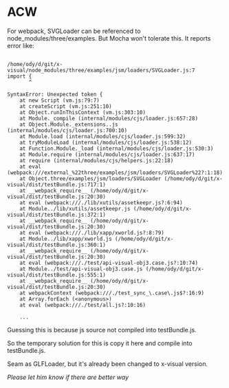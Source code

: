 # ACW

For webpack, SVGLoader can be referenced to node_modules/three/examples. But Mocha
won't tolerate this. It reports error like:

```

/home/ody/d/git/x-visual/node_modules/three/examples/jsm/loaders/SVGLoader.js:7
import {
       ^

SyntaxError: Unexpected token {
    at new Script (vm.js:79:7)
    at createScript (vm.js:251:10)
    at Object.runInThisContext (vm.js:303:10)
    at Module._compile (internal/modules/cjs/loader.js:657:28)
    at Object.Module._extensions..js (internal/modules/cjs/loader.js:700:10)
    at Module.load (internal/modules/cjs/loader.js:599:32)
    at tryModuleLoad (internal/modules/cjs/loader.js:538:12)
    at Function.Module._load (internal/modules/cjs/loader.js:530:3)
    at Module.require (internal/modules/cjs/loader.js:637:17)
    at require (internal/modules/cjs/helpers.js:22:18)
    at eval (webpack:///external_%22three/examples/jsm/loaders/SVGLoader%22?:1:18)
    at Object.three/examples/jsm/loaders/SVGLoader (/home/ody/d/git/x-visual/dist/testBundle.js:717:1)
    at __webpack_require__ (/home/ody/d/git/x-visual/dist/testBundle.js:20:30)
    at eval (webpack:///./lib/xutils/assetkeepr.js?:6:94)
    at Module../lib/xutils/assetkeepr.js (/home/ody/d/git/x-visual/dist/testBundle.js:372:1)
    at __webpack_require__ (/home/ody/d/git/x-visual/dist/testBundle.js:20:30)
    at eval (webpack:///./lib/xapp/xworld.js?:8:79)
    at Module../lib/xapp/xworld.js (/home/ody/d/git/x-visual/dist/testBundle.js:360:1)
    at __webpack_require__ (/home/ody/d/git/x-visual/dist/testBundle.js:20:30)
    at eval (webpack:///./test/api-visual-obj3.case.js?:10:74)
    at Module../test/api-visual-obj3.case.js (/home/ody/d/git/x-visual/dist/testBundle.js:555:1)
    at __webpack_require__ (/home/ody/d/git/x-visual/dist/testBundle.js:20:30)
    at webpackContext (webpack:///./test_sync_\.case\.js$?:16:9)
    at Array.forEach (<anonymous>)
    at eval (webpack:///./test/all.js?:10:16)

	...
```

Guessing this is because js source not compiled into testBundle.js.

So the temporary solution for this is copy it here and compile into testBundle.js.

Seam as GLFLoader, but it's already been changed to x-visual version.

*Please let him know if there are better way*

